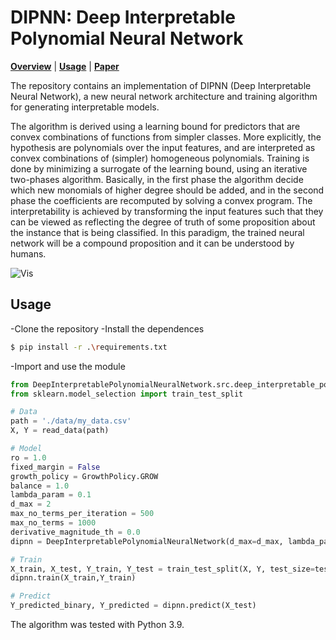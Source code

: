 # DIPNN: Deep Interpretable Polynomial Neural Network

  **[Overview](#overview)**
| **[Usage](#usage)**
| **[Paper](tbd)**



The repository contains an implementation of DIPNN (Deep Interpretable Neural Network), a new neural network architecture and training algorithm for generating interpretable models. 

The algorithm is derived using a learning bound for predictors that are convex combinations of functions from simpler classes. More explicitly, the hypothesis are polynomials over the input features, and are interpreted as convex combinations of (simpler) homogeneous polynomials. Training is done by minimizing a surrogate of the learning bound, using an iterative two-phases algorithm. Basically, in the first phase the algorithm decide which new monomials of higher degree should be added, and in the second phase the coefficients are recomputed by solving a convex program. The interpretability is achieved by transforming the input features such that they can be viewed as reflecting the degree of truth of some proposition about the instance that is being classified. In this paradigm, the trained neural network will be a compound proposition and it can be understood by humans.

![Vis](old/gallup.png)

## Usage

-Clone the repository
-Install the dependences
```bash
$ pip install -r .\requirements.txt
```
-Import and use the module

```python
from DeepInterpretablePolynomialNeuralNetwork.src.deep_interpretable_polynomial_neural_network import DeepInterpretablePolynomialNeuralNetwork, GrowthPolicy
from sklearn.model_selection import train_test_split

# Data
path = './data/my_data.csv'
X, Y = read_data(path)

# Model
ro = 1.0
fixed_margin = False
growth_policy = GrowthPolicy.GROW
balance = 1.0
lambda_param = 0.1
d_max = 2
max_no_terms_per_iteration = 500
max_no_terms = 1000
derivative_magnitude_th = 0.0
dipnn = DeepInterpretablePolynomialNeuralNetwork(d_max=d_max, lambda_param=lambda_param, balance=balance, fixed_margin=fixed_margin, ro=ro, derivative_magnitude_th=derivative_magnitude_th, coeff_magnitude_th=0.0, max_no_terms_per_iteration=max_no_terms_per_iteration, max_no_terms=max_no_terms, growth_policy=growth_policy)

# Train
X_train, X_test, Y_train, Y_test = train_test_split(X, Y, test_size=test_size)
dipnn.train(X_train,Y_train)

# Predict
Y_predicted_binary, Y_predicted = dipnn.predict(X_test)
```

The algorithm was tested with Python 3.9. 

